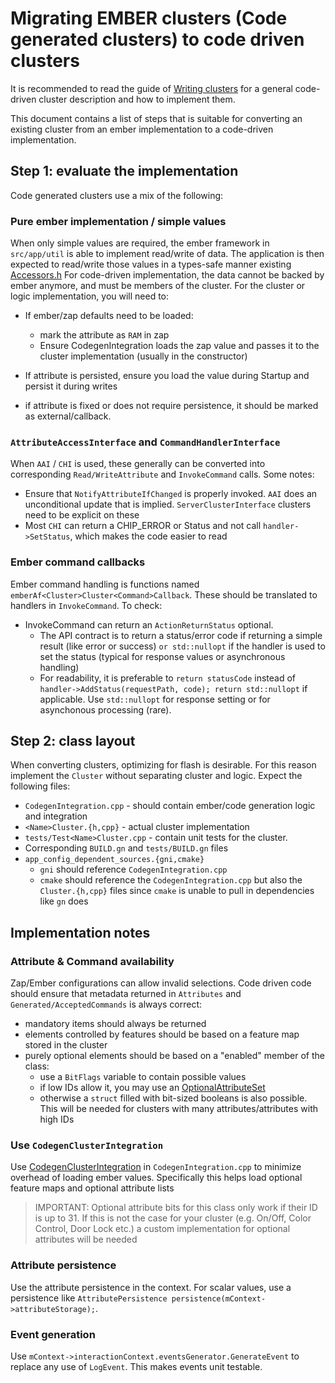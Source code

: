 # Migrating EMBER clusters (Code generated clusters) to code driven clusters

It is recommended to read the guide of [Writing clusters](./writing_clusters.md) for
a general code-driven cluster description and how to implement them.

This document contains a list of steps that is suitable for converting an existing cluster
from an ember implementation to a code-driven implementation.

## Step 1: evaluate the implementation

Code generated clusters use a mix of the following:

### Pure ember implementation / simple values

When only simple values are required, the ember framework in `src/app/util` is
able to implement read/write of data. The application is then expected
to read/write those values in a types-safe manner existing
[Accessors.h](https://github.com/project-chip/connectedhomeip/blob/master/zzz_generated/app-common/app-common/zap-generated/attributes/Accessors.h)
For code-driven implementation, the data cannot be backed by ember anymore,
and must be members of the cluster. For the cluster or logic implementation,
you will need to:

- If ember/zap defaults need to be loaded:
  - mark the attribute as `RAM` in zap
  - Ensure CodegenIntegration loads the zap value and passes it to the cluster
    implementation (usually in the constructor)
- If attribute is persisted, ensure you load the value during Startup and
  persist it during writes

- if attribute is fixed or does not require persistence, it should be marked
as external/callback.

### `AttributeAccessInterface` and `CommandHandlerInterface`

When `AAI` / `CHI` is used, these generally can be converted into corresponding
`Read/WriteAttribute` and `InvokeCommand` calls. Some notes:

- Ensure that `NotifyAttributeIfChanged` is properly invoked. `AAI` does
  an unconditional update that is implied. `ServerClusterInterface` clusters
  need to be explicit on these
- Most `CHI` can return a CHIP_ERROR or Status and not call `handler->SetStatus`,
  which makes the code easier to read

### Ember command callbacks

Ember command handling is functions named `emberAf<Cluster>Cluster<Command>Callback`.
These should be translated to handlers in `InvokeCommand`. To check:

- InvokeCommand can return an `ActionReturnStatus` optional.
  - The API contract is to return a status/error code if returning a simple
    result (like error or success) `or std::nullopt` if the handler is used
    to set the status (typical for response values or asynchronous handling)
  - For readability, it is preferable to `return statusCode` instead of
    `handler->AddStatus(requestPath, code); return std::nullopt` if applicable.
    Use `std::nullopt` for response setting or for asynchonous processing (rare).

## Step 2: class layout

When converting clusters, optimizing for flash is desirable. For this reason
implement the `Cluster` without separating cluster and logic. Expect the following
files:

- `CodegenIntegration.cpp` - should contain ember/code generation logic and integration
- `<Name>Cluster.{h,cpp}` - actual cluster implementation
- `tests/Test<Name>Cluster.cpp` - contain unit tests for the cluster.
- Corresponding `BUILD.gn` and `tests/BUILD.gn` files
- `app_config_dependent_sources.{gni,cmake}`
  - `gni` should reference `CodegenIntegration.cpp`
  - `cmake` should reference the `CodegenIntegration.cpp` but also the `Cluster.{h,cpp}` files since
    `cmake` is unable to pull in dependencies like `gn` does

## Implementation notes

### Attribute & Command availability

Zap/Ember configurations can allow invalid selections. Code driven code should ensure that
metadata returned in `Attributes` and `Generated/AcceptedCommands` is always correct:

- mandatory items should always be returned
- elements controlled by features should be based on a feature map stored in the cluster
- purely optional elements should be based on a "enabled" member of the class:
  - use a `BitFlags` variable to contain possible values
  - if low IDs allow it, you may use an [OptionalAttributeSet](https://github.com/project-chip/connectedhomeip/blob/master/src/app/server-cluster/OptionalAttributeSet.h#L140)
  - otherwise a `struct` filled with bit-sized booleans is also possible. This will
    be needed for clusters with many attributes/attributes with high IDs

### Use `CodegenClusterIntegration`

Use [CodegenClusterIntegration](https://github.com/project-chip/connectedhomeip/blob/master/src/data-model-providers/codegen/ClusterIntegration.h)
in `CodegenIntegration.cpp` to minimize overhead of loading ember values. Specifically this helps
load optional feature maps and optional attribute lists

> IMPORTANT: Optional attribute bits for this class only work
> if their ID is up to 31. If this is not the case for
> your cluster (e.g. On/Off, Color Control, Door Lock etc.) a custom
> implementation for optional attributes will be needed

### Attribute persistence

Use the attribute persistence in the context.
For scalar values, use a persistence like `AttributePersistence persistence(mContext->attributeStorage);`.

### Event generation

Use `mContext->interactionContext.eventsGenerator.GenerateEvent` to replace
any use of `LogEvent`. This makes events unit testable.

